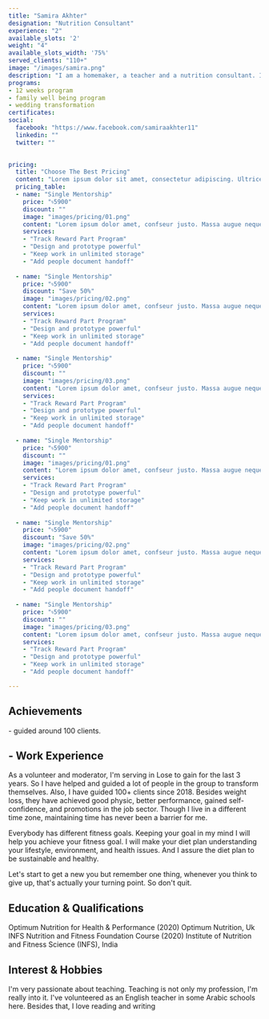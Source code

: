 ```yaml
---
title: "Samira Akhter"
designation: "Nutrition Consultant"
experience: "2"
available_slots: '2'
weight: "4"
available_slots_width: '75%'
served_clients: "110+"
image: "/images/samira.png"
description: "I am a homemaker, a teacher and a nutrition consultant. I'm living in Saudi Arabia for last 16 years. I've been working with Lose to gain for last 3 years. My fitness journey started with my own transformation. I've studied about nutrition and applied on me to lose 14 kg and get me in better shape. My aim is to not only help in weight loss but to educate people about health and fitness. I've already done some basic courses. Now I'm studying for an expert course. "
programs:
- 12 weeks program
- family well being program
- wedding transformation
certificates:
social:
  facebook: "https://www.facebook.com/samiraakhter11"
  linkedin: ""
  twitter: ""

  
pricing:
  title: "Choose The Best Pricing"
  content: "Lorem ipsum dolor sit amet, consectetur adipiscing. Ultrices condimentum fringilla maecenas dis felis, rutrum tortor, suspendisse. Interdum vitae"
  pricing_table:
  - name: "Single Mentorship"
    price: "৳5900"
    discount: ""
    image: "images/pricing/01.png"
    content: "Lorem ipsum dolor amet, confseur justo. Massa augue neque proin adisng."
    services:
    - "Track Reward Part Program"
    - "Design and prototype powerful"
    - "Keep work in unlimited storage"
    - "Add people document handoff"
    
  - name: "Single Mentorship"
    price: "৳5900"
    discount: "Save 50%"
    image: "images/pricing/02.png"
    content: "Lorem ipsum dolor amet, confseur justo. Massa augue neque proin adisng."
    services:
    - "Track Reward Part Program"
    - "Design and prototype powerful"
    - "Keep work in unlimited storage"
    - "Add people document handoff"
    
  - name: "Single Mentorship"
    price: "৳5900"
    discount: ""
    image: "images/pricing/03.png"
    content: "Lorem ipsum dolor amet, confseur justo. Massa augue neque proin adisng."
    services:
    - "Track Reward Part Program"
    - "Design and prototype powerful"
    - "Keep work in unlimited storage"
    - "Add people document handoff"
    
  - name: "Single Mentorship"
    price: "৳5900"
    discount: ""
    image: "images/pricing/01.png"
    content: "Lorem ipsum dolor amet, confseur justo. Massa augue neque proin adisng."
    services:
    - "Track Reward Part Program"
    - "Design and prototype powerful"
    - "Keep work in unlimited storage"
    - "Add people document handoff"
    
  - name: "Single Mentorship"
    price: "৳5900"
    discount: "Save 50%"
    image: "images/pricing/02.png"
    content: "Lorem ipsum dolor amet, confseur justo. Massa augue neque proin adisng."
    services:
    - "Track Reward Part Program"
    - "Design and prototype powerful"
    - "Keep work in unlimited storage"
    - "Add people document handoff"
    
  - name: "Single Mentorship"
    price: "৳5900"
    discount: ""
    image: "images/pricing/03.png"
    content: "Lorem ipsum dolor amet, confseur justo. Massa augue neque proin adisng."
    services:
    - "Track Reward Part Program"
    - "Design and prototype powerful"
    - "Keep work in unlimited storage"
    - "Add people document handoff"

---
```

## **Achievements**

\- guided around 100 clients.

## - **Work Experience**

As a volunteer and moderator, I'm serving in Lose to gain for the last 3 years. So I have helped and guided a lot of people in the group to transform themselves. Also, I have guided 100+ clients since 2018. Besides weight loss, they have achieved good physic, better performance, gained self-confidence, and promotions in the job sector. Though I live in a different time zone, maintaining time has never been a barrier for me.

Everybody has different fitness goals. Keeping your goal in my mind I will help you achieve your fitness goal. I will make your diet plan understanding your lifestyle, environment, and health issues. And I assure the diet plan to be sustainable and healthy.

Let's start to get a new you but remember one thing, whenever you think to give up, that's actually your turning point. So don't quit.

## **Education & Qualifications**

Optimum Nutrition for Health & Performance (2020)  Optimum Nutrition, Uk INFS Nutrition and Fitness Foundation Course (2020)  Institute of Nutrition and Fitness Science (INFS), India

## **Interest & Hobbies**

I'm very passionate about teaching. Teaching is not only my profession, I'm really into it. I've volunteered as an English teacher in some Arabic schools here. Besides that, I love reading and writing